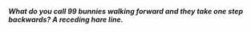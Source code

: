 _**What do you call 99 bunnies walking forward and they take one step backwards? A receding hare line.**_

